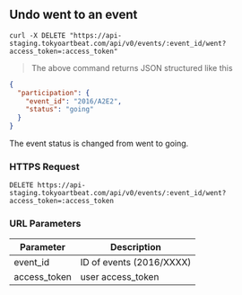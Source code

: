 ## Undo went to an event

```shell
curl -X DELETE "https://api-staging.tokyoartbeat.com/api/v0/events/:event_id/went?access_token=:access_token"
```

> The above command returns JSON structured like this 

```json
{
  "participation": {
    "event_id": "2016/A2E2",
    "status": "going"
  }
}
```

The event status is changed from went to going.

### HTTPS Request

`DELETE https://api-staging.tokyoartbeat.com/api/v0/events/:event_id/went?access_token=:access_token`

### URL Parameters

Parameter | Description
--------- | -----------
event_id | ID  of events (2016/XXXX)
access_token | user access_token
